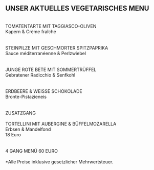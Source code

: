 ## UNSER AKTUELLES VEGETARISCHES MENU
<br>
TOMATENTARTE MIT TAGGIASCO-OLIVEN <br>
Kapern & Crème fraîche<br>
<br>
 <br>
STEINPILZE MIT GESCHMORTER SPITZPAPRIKA <br>
Sauce méditerranéenne & Perlzwiebel <br>
<br>
 <br>
JUNGE ROTE BETE MIT SOMMERTRÜFFEL <br>
Gebratener Radicchio & Senfkohl <br>
<br>
 <br>
ERDBEERE & WEISSE SCHOKOLADE <br>
Bronte-Pistazieneis <br>
<br>
<br>
ZUSATZGANG<br>
<br>
TORTELLINI MIT AUBERGINE & BÜFFELMOZARELLA <br>
Erbsen & Mandelfond <br>
18 Euro<br>
<br>
<br>
4 GANG MENÜ 60 EURO <br>
<br>
*Alle Preise inklusive gesetzlicher Mehrwertsteuer.

